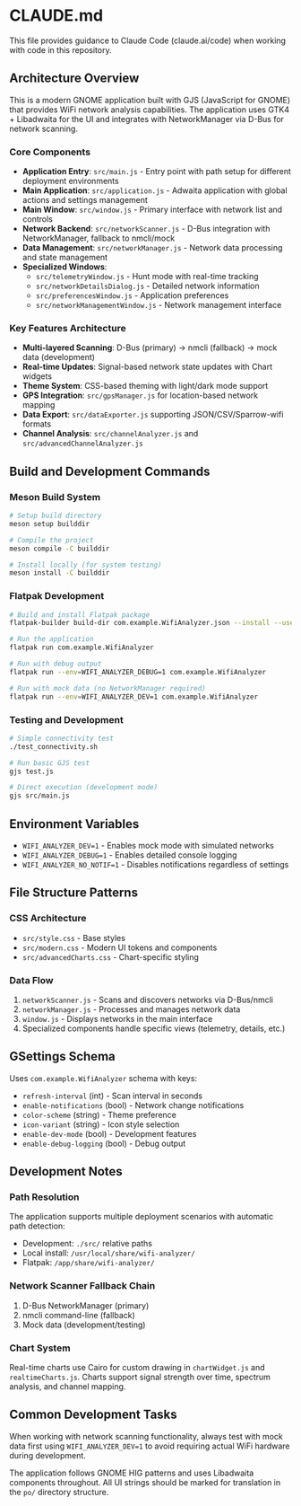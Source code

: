 # CLAUDE.md

This file provides guidance to Claude Code (claude.ai/code) when working with code in this repository.

## Architecture Overview

This is a modern GNOME application built with GJS (JavaScript for GNOME) that provides WiFi network analysis capabilities. The application uses GTK4 + Libadwaita for the UI and integrates with NetworkManager via D-Bus for network scanning.

### Core Components

- **Application Entry**: `src/main.js` - Entry point with path setup for different deployment environments
- **Main Application**: `src/application.js` - Adwaita application with global actions and settings management
- **Main Window**: `src/window.js` - Primary interface with network list and controls
- **Network Backend**: `src/networkScanner.js` - D-Bus integration with NetworkManager, fallback to nmcli/mock
- **Data Management**: `src/networkManager.js` - Network data processing and state management
- **Specialized Windows**:
  - `src/telemetryWindow.js` - Hunt mode with real-time tracking
  - `src/networkDetailsDialog.js` - Detailed network information
  - `src/preferencesWindow.js` - Application preferences
  - `src/networkManagementWindow.js` - Network management interface

### Key Features Architecture

- **Multi-layered Scanning**: D-Bus (primary) → nmcli (fallback) → mock data (development)
- **Real-time Updates**: Signal-based network state updates with Chart widgets
- **Theme System**: CSS-based theming with light/dark mode support
- **GPS Integration**: `src/gpsManager.js` for location-based network mapping
- **Data Export**: `src/dataExporter.js` supporting JSON/CSV/Sparrow-wifi formats
- **Channel Analysis**: `src/channelAnalyzer.js` and `src/advancedChannelAnalyzer.js`

## Build and Development Commands

### Meson Build System
```bash
# Setup build directory
meson setup builddir

# Compile the project
meson compile -C builddir

# Install locally (for system testing)
meson install -C builddir
```

### Flatpak Development
```bash
# Build and install Flatpak package
flatpak-builder build-dir com.example.WifiAnalyzer.json --install --user --force-clean

# Run the application
flatpak run com.example.WifiAnalyzer

# Run with debug output
flatpak run --env=WIFI_ANALYZER_DEBUG=1 com.example.WifiAnalyzer

# Run with mock data (no NetworkManager required)
flatpak run --env=WIFI_ANALYZER_DEV=1 com.example.WifiAnalyzer
```

### Testing and Development
```bash
# Simple connectivity test
./test_connectivity.sh

# Run basic GJS test
gjs test.js

# Direct execution (development mode)
gjs src/main.js
```

## Environment Variables

- `WIFI_ANALYZER_DEV=1` - Enables mock mode with simulated networks
- `WIFI_ANALYZER_DEBUG=1` - Enables detailed console logging
- `WIFI_ANALYZER_NO_NOTIF=1` - Disables notifications regardless of settings

## File Structure Patterns

### CSS Architecture
- `src/style.css` - Base styles
- `src/modern.css` - Modern UI tokens and components
- `src/advancedCharts.css` - Chart-specific styling

### Data Flow
1. `networkScanner.js` - Scans and discovers networks via D-Bus/nmcli
2. `networkManager.js` - Processes and manages network data
3. `window.js` - Displays networks in the main interface
4. Specialized components handle specific views (telemetry, details, etc.)

## GSettings Schema

Uses `com.example.WifiAnalyzer` schema with keys:
- `refresh-interval` (int) - Scan interval in seconds
- `enable-notifications` (bool) - Network change notifications
- `color-scheme` (string) - Theme preference
- `icon-variant` (string) - Icon style selection
- `enable-dev-mode` (bool) - Development features
- `enable-debug-logging` (bool) - Debug output

## Development Notes

### Path Resolution
The application supports multiple deployment scenarios with automatic path detection:
- Development: `./src/` relative paths
- Local install: `/usr/local/share/wifi-analyzer/`
- Flatpak: `/app/share/wifi-analyzer/`

### Network Scanner Fallback Chain
1. D-Bus NetworkManager (primary)
2. nmcli command-line (fallback)
3. Mock data (development/testing)

### Chart System
Real-time charts use Cairo for custom drawing in `chartWidget.js` and `realtimeCharts.js`. Charts support signal strength over time, spectrum analysis, and channel mapping.

## Common Development Tasks

When working with network scanning functionality, always test with mock data first using `WIFI_ANALYZER_DEV=1` to avoid requiring actual WiFi hardware during development.

The application follows GNOME HIG patterns and uses Libadwaita components throughout. All UI strings should be marked for translation in the `po/` directory structure.